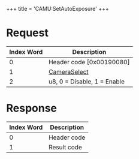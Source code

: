 +++
title = 'CAMU:SetAutoExposure'
+++

# Request

| Index Word | Description                                             |
|------------|---------------------------------------------------------|
| 0          | Header code \[0x00190080\]                              |
| 1          | [CameraSelect](Camera_Services#CameraSelect "wikilink") |
| 2          | u8, 0 = Disable, 1 = Enable                             |

# Response

| Index Word | Description |
|------------|-------------|
| 0          | Header code |
| 1          | Result code |